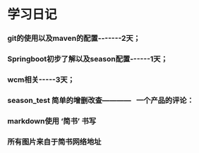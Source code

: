 # 学习日记
###  git的使用以及maven的配置-------2天；
###  Springboot初步了解以及season配置------1天；
###  wcm相关-----3天；
###  season_test 简单的增删改查————   一个产品的评论：
### markdown使用 ‘简书’ 书写   
### 所有图片来自于简书网络地址
